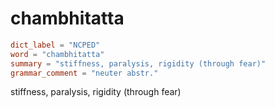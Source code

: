 # chambhitatta

``` toml
dict_label = "NCPED"
word = "chambhitatta"
summary = "stiffness, paralysis, rigidity (through fear)"
grammar_comment = "neuter abstr."
```

stiffness, paralysis, rigidity (through fear)

